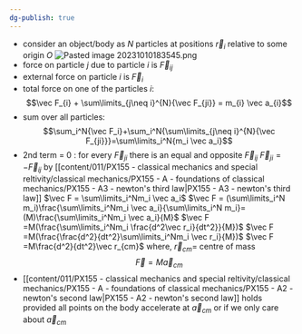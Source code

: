 ```yaml
---
dg-publish: true
---
```

- consider an object/body as $N$ particles at positions $\vec r_i$ relative to some origin $O$
![Pasted image 20231010183545.png](/img/user/pics/Pasted%20image%2020231010183545.png)
- force on particle $j$ due to particle $i$ is $\vec F_{ij}$
- external force on particle $i$ is $\vec F_i$
- total force on one of the particles $i:$
$$\vec F_{i} + \sum\limits_{j\neq i}^{N}{\vec F_{ji}} = m_{i} \vec a_{i}$$
- sum over all particles:$$\sum_i^N{\vec F_i}+\sum_i^N{\sum\limits_{j\neq i}^{N}{\vec F_{ji}}}=\sum\limits_i^N{m_i \vec a_i}$$
- 2nd term = 0 : for every $\vec F_{ji}$ there is an equal and opposite $\vec F_{ij}$ 
	$\vec F_{ji}=-\vec F_{ij}$ by [[content/011/PX155 - classical mechanics and special reltivity/classical mechanics/PX155 - A - foundations of classical mechanics/PX155 - A3 - newton's third law\|PX155 - A3 - newton's third law]]
	$\vec F = \sum\limits_i^Nm_i \vec a_i$
	$\vec F = (\sum\limits_i^N m_i)\frac{\sum\limits_i^Nm_i \vec a_i}{\sum\limits_i^N m_i}=(M)\frac{\sum\limits_i^Nm_i \vec a_i}{M}$
	$\vec F =M(\frac{\sum\limits_i^Nm_i \frac{d^2\vec r_i}{dt^2}}{M})$
	$\vec F =M(\frac{\frac{d^2}{dt^2}\sum\limits_i^Nm_i \vec r_i}{M})$
	$\vec F =M\frac{d^2}{dt^2}\vec r_{cm}$
		where, $\vec r_{cm}=$ centre of mass
	$$\vec F =M\vec a_{cm}$$
- [[content/011/PX155 - classical mechanics and special reltivity/classical mechanics/PX155 - A - foundations of classical mechanics/PX155 - A2 - newton's second law\|PX155 - A2 - newton's second law]] holds provided all points on the body accelerate at $\vec a_{cm}$ or if we only care about $\vec a_{cm}$